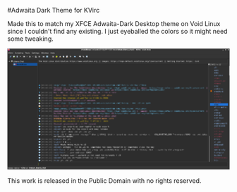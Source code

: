 #Adwaita Dark Theme for KVirc

Made this to match my XFCE Adwaita-Dark Desktop theme on Void Linux since I couldn't find any existing. I just eyeballed the colors so it might need some tweaking. 

![screenshot](https://github.com/nazgulsenpai/kvirc-adwaita-dark-theme/blob/master/screenshot.png)

This work is released in the Public Domain with no rights reserved.

